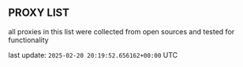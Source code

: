 ## PROXY LIST

all proxies in this list were collected from open sources and tested for functionality

last update: `2025-02-20 20:19:52.656162+00:00` UTC